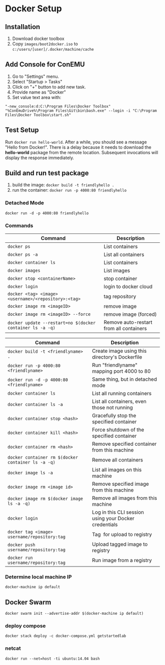 # Docker Setup
## Installation
1. Download docker toolbox
2. Copy `images/boot2docker.iso` to `c:/users/[user]/.docker/machine/cache`

## Add Console for ConEMU
1. Go to "Settings" menu.
2. Select "Startup > Tasks"
3. Click on "+" button to add new task.
4. Provide name as "Docker"
5. Set value text area with:

```
"-new_console:d:C:\Program Files\Docker Toolbox" "%ConEmuDrive%\Program Files\Git\bin\bash.exe" --login -i "C:\Program Files\Docker Toolbox\start.sh"
```

## Test Setup
Run `docker run hello-world`.  After a while, you should see a message "Hello from Docker!".  There is a delay because it needs to download the **hello-world** package from the remote location.  Subsequent invocations will display the response immediately.

## Build and run test package
1. build the image: `docker build -t friendlyhello .`
2. run the container: `docker run -p 4000:80 friendlyhello`

### Detached Mode
`docker run -d -p 4000:80 friendlyhello`

### Commands
Command                                                   | Description                             |
----------------------------------------------------------|-----------------------------------------|
`docker ps`                                               | List containers                         |
`docker ps -a`                                            | List all containers                     |
`docker container ls`                                     | List containers                         |
`docker images`                                           | List images                             |
`docker stop <containerName>`                             | stop container                          |
`docker login`                                            | login to docker cloud                   |
`docker <tag> <image> <username>/<repository>:<tag>`      | tag repository                          |
`docker image rm <imageID>`                               | remove image                            |
`docker image rm <imageID> --force`                       | remove image (forced)                   |
`docker update --restart=no $(docker container ls -a -q)` | Remove auto-restart from all containers |

Command                                            | Description                                           |
---------------------------------------------------|-------------------------------------------------------|
`docker build -t <friendlyname> .`                 | Create image using this directory's Dockerfile        |
`docker run -p 4000:80 <friendlyname>`             | Run "friendlyname" mapping port 4000 to 80            |
`docker run -d -p 4000:80 <friendlyname>`          | Same thing, but in detached mode                      |
`docker container ls`                              | List all running containers                           |
`docker container ls -a`                           | List all containers, even those not running           |
`docker container stop <hash>`                     | Gracefully stop the specified container               |
`docker container kill <hash>`                     | Force shutdown of the specified container             |
`docker container rm <hash>`                       | Remove specified container from this machine          |
`docker container rm $(docker container ls -a -q)` | Remove all containers                                 |
`docker image ls -a`                               | List all images on this machine                       |
`docker image rm <image id>`                       | Remove specified image from this machine              |
`docker image rm $(docker image ls -a -q)`         | Remove all images from this machine                   |
`docker login`                                     | Log in this CLI session using your Docker credentials |
`docker tag <image> username/repository:tag`       | Tag <image> for upload to registry                    |
`docker push username/repository:tag`              | Upload tagged image to registry                       |
`docker run username/repository:tag`               | Run image from a registry                             |

### Determine local machine IP
`docker-machine ip default`

## Docker Swarm
`docker swarm init --advertise-addr $(docker-machine ip default)`

### deploy compose
`docker stack deploy -c docker-compose.yml getstartedlab`

### netcat
`docker run --net=host -ti ubuntu:14.04 bash`

